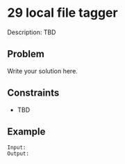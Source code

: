 # 29 local file tagger

Description: TBD

## Problem

Write your solution here.

## Constraints

- TBD

## Example

```
Input:
Output:
```
